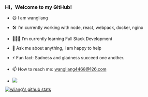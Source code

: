 ### Hi，Welcome to my GitHub!

- 😄 I am wangliang

- 🛠 I’m currently working with node, react, webpack, docker, nginx

- 👨🏻‍💻 I’m currently learning Full Stack Development

- 💬 Ask me about anything, I am happy to help

- ⚡ Fun fact: Sadness and gladness succeed one another.

- 📫 How to reach me: wangliang4468@126.com

  

- [![](https://img.shields.io/badge/-MyBlog-ff5722?style=flat-square&labelColor=ff5722&logo=blogger&logoColor=white&link=https://www.facebook.com/weltonpfelix/)](https://blog.csdn.net/qq_39544148)


[![wliang's github stats](https://github-readme-stats.vercel.app/api?username=wangliang101&show_icons=true&theme=radical)](https://github.com/anuraghazra/github-readme-stats)
